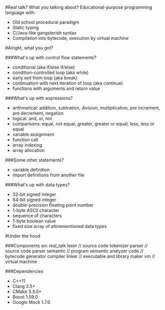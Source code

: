 #Real talk? What you talking about?
Educational-purpose programming language with:
- Old school procedural paradigm
- Static typing
- C/Java-like gangsterish syntax
- Compilation into bytecode, execution by virtual machine

#Alright, what you got?

###What's up with control flow statements?
- conditional (aka if/else if/else)
- condition-controlled loop (aka while)
- early exit from loop (aka break)
- continuation with next iteration of loop (aka continue)
- functions with arguments and return value

###What's up with expressions?
- arithmetical: addition, subtration, division, multiplication, pre increment, pre decrement, negation
- logical: and, or, not
- comparisons: equal, not equal, greater, greater or equal, less, less or equal
- variable assignment
- function call
- array indexing
- array allocation

###Some other statements?
- variable definition
- import definitions from another file

###What's up with data types?
- 32-bit signed integer
- 64-bit signed integer
- double-precision floating point number
- 1-byte ASCII character
- sequence of characters
- 1-byte boolean value
- fixed size array of aforementioned data types

#Under the hood

###Components
    src
        real_talk
            lexer // source code tokenizer
            parser // source code parser
            semantic // program semantic analyzer
            code // bytecode generator
            compiler
            linker // executable and library maker
            vm // virtual machine

###Dependencies
- C++11
- Clang 3.5+
- CMake 3.3.0+
- Boost 1.59.0
- Google Mock 1.7.0
